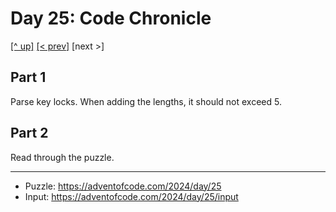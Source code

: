 # Day 25: Code Chronicle

[[^ up]](../../README.asciidoc) [[< prev]](../day-24/README.MD) [next >] <!-- [[solution ✨]](./solve.py) -->

<!-- article begin -->

## Part 1

Parse key locks. When adding the lengths, it should not exceed 5.

## Part 2

Read through the puzzle.

<!-- article end -->

---

* Puzzle: https://adventofcode.com/2024/day/25
* Input: https://adventofcode.com/2024/day/25/input

